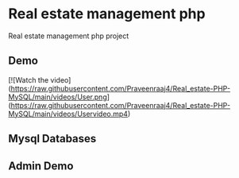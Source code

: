 # Real estate management php
 Real estate management php project

## Demo
[![Watch the video]
(https://raw.githubusercontent.com/Praveenraaj4/Real_estate-PHP-MySQL/main/videos/User.png]
(https://raw.githubusercontent.com/Praveenraaj4/Real_estate-PHP-MySQL/main/videos/Uservideo.mp4)


## Mysql Databases



## Admin Demo



